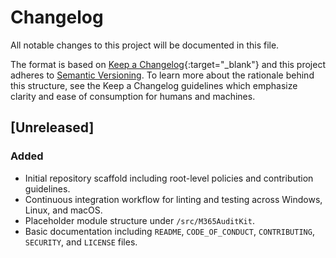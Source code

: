 # Changelog

All notable changes to this project will be documented in this file.

The format is based on [Keep a Changelog](https://keepachangelog.com/en/1.0.0/){:target="_blank"} and this project adheres to [Semantic Versioning](https://semver.org/spec/v2.0.0.html). To learn more about the rationale behind this structure, see the Keep a Changelog guidelines which emphasize clarity and ease of consumption for humans and machines.

## [Unreleased]

### Added
- Initial repository scaffold including root-level policies and contribution guidelines.
- Continuous integration workflow for linting and testing across Windows, Linux, and macOS.
- Placeholder module structure under `/src/M365AuditKit`.
- Basic documentation including `README`, `CODE_OF_CONDUCT`, `CONTRIBUTING`, `SECURITY`, and `LICENSE` files.
